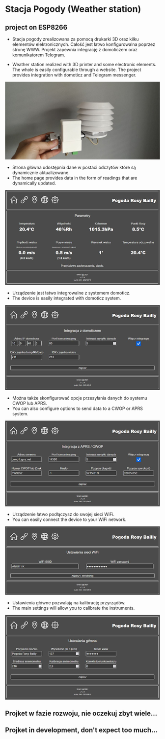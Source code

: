 # Stacja Pogody (Weather station)

## project on ESP8266

* Stacja pogody zrealizowana za pomocą drukarki 3D oraz kilku elementów elektronicznych.
Całość jest łatwo konfigurowalna poprzez stronę WWW. Projekt zapewnia integrację z domoticzem oraz komunikatorem Telegram.

* Weather station realized with 3D printer and some electronic elements.
The whole is easily configurable through a website. The project provides integration with domoticz and Telegram messenger.

![GitHub Logo](/pic/photo_2021-05-16_18-42-17.jpg)

* Strona główna udostępnia dane w postaci odczytów które są dynamicznie aktualizowane.
* The home page provides data in the form of readings that are dynamically updated.

![GitHub Logo](/pic/index.jpg)

* Urządzenie jest łatwo integrowalne z systemem domoticz.
* The device is easily integrated with domoticz system.

![GitHub Logo](/pic/domoticz.jpg)

* Można także skonfigurować opcje przesyłania danych do systemu CWOP lub APRS.
* You can also configure options to send data to a CWOP or APRS system.

![GitHub Logo](/pic/aprs.jpg)

* Urządzenie łatwo podłączysz do swojej sieci WiFi.
* You can easily connect the device to your WiFi network.

![GitHub Logo](/pic/WiFi.JPG)

* Ustawienia główne pozwalają na kalibrację przyrządów.
* The main settings will allow you to calibrate the instruments.

![GitHub Logo](/pic/global-settings.jpg)

## Projket w fazie rozwoju, nie oczekuj zbyt wiele...
## Projket in development, don't expect too much...
